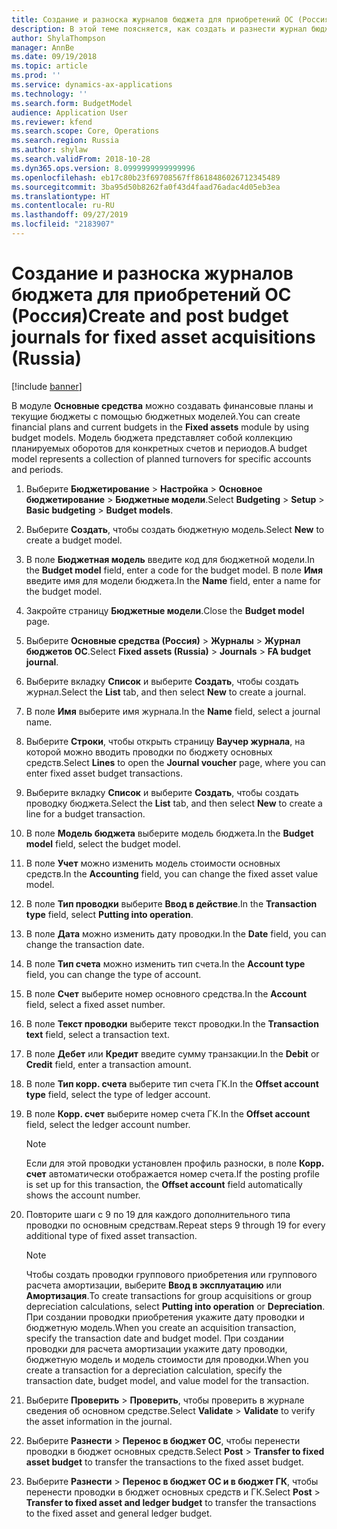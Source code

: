 ```yaml
---
title: Создание и разноска журналов бюджета для приобретений ОС (Россия)
description: В этой теме поясняется, как создать и разнести журнал бюджета для приобретения основных средств для России.
author: ShylaThompson
manager: AnnBe
ms.date: 09/19/2018
ms.topic: article
ms.prod: ''
ms.service: dynamics-ax-applications
ms.technology: ''
ms.search.form: BudgetModel
audience: Application User
ms.reviewer: kfend
ms.search.scope: Core, Operations
ms.search.region: Russia
ms.author: shylaw
ms.search.validFrom: 2018-10-28
ms.dyn365.ops.version: 8.0999999999999996
ms.openlocfilehash: eb17c80b23f69708567ff8618486026712345489
ms.sourcegitcommit: 3ba95d50b8262fa0f43d4faad76adac4d05eb3ea
ms.translationtype: HT
ms.contentlocale: ru-RU
ms.lasthandoff: 09/27/2019
ms.locfileid: "2183907"
---
```

# <a name="create-and-post-budget-journals-for-fixed-asset-acquisitions-russia"></a><span data-ttu-id="ae5a2-103">Создание и разноска журналов бюджета для приобретений ОС (Россия)</span><span class="sxs-lookup"><span data-stu-id="ae5a2-103">Create and post budget journals for fixed asset acquisitions (Russia)</span></span>

[!include [banner](../includes/banner.md)]

<span data-ttu-id="ae5a2-104">В модуле **Основные средства** можно создавать финансовые планы и текущие бюджеты с помощью бюджетных моделей.</span><span class="sxs-lookup"><span data-stu-id="ae5a2-104">You can create financial plans and current budgets in the **Fixed assets** module by using budget models.</span></span> <span data-ttu-id="ae5a2-105">Модель бюджета представляет собой коллекцию планируемых оборотов для конкретных счетов и периодов.</span><span class="sxs-lookup"><span data-stu-id="ae5a2-105">A budget model represents a collection of planned turnovers for specific accounts and periods.</span></span>

1. <span data-ttu-id="ae5a2-106">Выберите **Бюджетирование** \> **Настройка** \> **Основное бюджетирование** \> **Бюджетные модели**.</span><span class="sxs-lookup"><span data-stu-id="ae5a2-106">Select **Budgeting** \> **Setup** \> **Basic budgeting** \> **Budget models**.</span></span>
2. <span data-ttu-id="ae5a2-107">Выберите **Создать**, чтобы создать бюджетную модель.</span><span class="sxs-lookup"><span data-stu-id="ae5a2-107">Select **New** to create a budget model.</span></span>
3. <span data-ttu-id="ae5a2-108">В поле **Бюджетная модель** введите код для бюджетной модели.</span><span class="sxs-lookup"><span data-stu-id="ae5a2-108">In the **Budget model** field, enter a code for the budget model.</span></span> <span data-ttu-id="ae5a2-109">В поле **Имя** введите имя для модели бюджета.</span><span class="sxs-lookup"><span data-stu-id="ae5a2-109">In the **Name** field, enter a name for the budget model.</span></span>
4. <span data-ttu-id="ae5a2-110">Закройте страницу **Бюджетные модели**.</span><span class="sxs-lookup"><span data-stu-id="ae5a2-110">Close the **Budget model** page.</span></span>
5. <span data-ttu-id="ae5a2-111">Выберите **Основные средства (Россия)** \> **Журналы** \> **Журнал бюджетов ОС**.</span><span class="sxs-lookup"><span data-stu-id="ae5a2-111">Select **Fixed assets (Russia)** \> **Journals** \> **FA budget journal**.</span></span>
6. <span data-ttu-id="ae5a2-112">Выберите вкладку **Список** и выберите **Создать**, чтобы создать журнал.</span><span class="sxs-lookup"><span data-stu-id="ae5a2-112">Select the **List** tab, and then select **New** to create a journal.</span></span>
7. <span data-ttu-id="ae5a2-113">В поле **Имя** выберите имя журнала.</span><span class="sxs-lookup"><span data-stu-id="ae5a2-113">In the **Name** field, select a journal name.</span></span>
8. <span data-ttu-id="ae5a2-114">Выберите **Строки**, чтобы открыть страницу **Ваучер журнала**, на которой можно вводить проводки по бюджету основных средств.</span><span class="sxs-lookup"><span data-stu-id="ae5a2-114">Select **Lines** to open the **Journal voucher** page, where you can enter fixed asset budget transactions.</span></span>
9. <span data-ttu-id="ae5a2-115">Выберите вкладку **Список** и выберите **Создать**, чтобы создать проводку бюджета.</span><span class="sxs-lookup"><span data-stu-id="ae5a2-115">Select the **List** tab, and then select **New** to create a line for a budget transaction.</span></span>
10. <span data-ttu-id="ae5a2-116">В поле **Модель бюджета** выберите модель бюджета.</span><span class="sxs-lookup"><span data-stu-id="ae5a2-116">In the **Budget model** field, select the budget model.</span></span>
11. <span data-ttu-id="ae5a2-117">В поле **Учет** можно изменить модель стоимости основных средств.</span><span class="sxs-lookup"><span data-stu-id="ae5a2-117">In the **Accounting** field, you can change the fixed asset value model.</span></span>
12. <span data-ttu-id="ae5a2-118">В поле **Тип проводки** выберите **Ввод в действие**.</span><span class="sxs-lookup"><span data-stu-id="ae5a2-118">In the **Transaction type** field, select **Putting into operation**.</span></span>
13. <span data-ttu-id="ae5a2-119">В поле **Дата** можно изменить дату проводки.</span><span class="sxs-lookup"><span data-stu-id="ae5a2-119">In the **Date** field, you can change the transaction date.</span></span>
14. <span data-ttu-id="ae5a2-120">В поле **Тип счета** можно изменить тип счета.</span><span class="sxs-lookup"><span data-stu-id="ae5a2-120">In the **Account type** field, you can change the type of account.</span></span>
15. <span data-ttu-id="ae5a2-121">В поле **Счет** выберите номер основного средства.</span><span class="sxs-lookup"><span data-stu-id="ae5a2-121">In the **Account** field, select a fixed asset number.</span></span>
16. <span data-ttu-id="ae5a2-122">В поле **Текст проводки** выберите текст проводки.</span><span class="sxs-lookup"><span data-stu-id="ae5a2-122">In the **Transaction text** field, select a transaction text.</span></span>
17. <span data-ttu-id="ae5a2-123">В поле **Дебет** или **Кредит** введите сумму транзакции.</span><span class="sxs-lookup"><span data-stu-id="ae5a2-123">In the **Debit** or **Credit** field, enter a transaction amount.</span></span>
18. <span data-ttu-id="ae5a2-124">В поле **Тип корр. счета** выберите тип счета ГК.</span><span class="sxs-lookup"><span data-stu-id="ae5a2-124">In the **Offset account type** field, select the type of ledger account.</span></span>
19. <span data-ttu-id="ae5a2-125">В поле **Корр. счет** выберите номер счета ГК.</span><span class="sxs-lookup"><span data-stu-id="ae5a2-125">In the **Offset account** field, select the ledger account number.</span></span>

    > [!NOTE]
    > <span data-ttu-id="ae5a2-126">Если для этой проводки установлен профиль разноски, в поле **Корр. счет** автоматически отображается номер счета.</span><span class="sxs-lookup"><span data-stu-id="ae5a2-126">If the posting profile is set up for this transaction, the **Offset account** field automatically shows the account number.</span></span>

20. <span data-ttu-id="ae5a2-127">Повторите шаги с 9 по 19 для каждого дополнительного типа проводки по основным средствам.</span><span class="sxs-lookup"><span data-stu-id="ae5a2-127">Repeat steps 9 through 19 for every additional type of fixed asset transaction.</span></span>

    > [!NOTE]
    > <span data-ttu-id="ae5a2-128">Чтобы создать проводки группового приобретения или группового расчета амортизации, выберите **Ввод в эксплуатацию** или **Амортизация**.</span><span class="sxs-lookup"><span data-stu-id="ae5a2-128">To create transactions for group acquisitions or group depreciation calculations, select **Putting into operation** or **Depreciation**.</span></span> <span data-ttu-id="ae5a2-129">При создании проводки приобретения укажите дату проводки и бюджетную модель.</span><span class="sxs-lookup"><span data-stu-id="ae5a2-129">When you create an acquisition transaction, specify the transaction date and budget model.</span></span> <span data-ttu-id="ae5a2-130">При создании проводки для расчета амортизации укажите дату проводки, бюджетную модель и модель стоимости для проводки.</span><span class="sxs-lookup"><span data-stu-id="ae5a2-130">When you create a transaction for a depreciation calculation, specify the transaction date, budget model, and value model for the transaction.</span></span>

21. <span data-ttu-id="ae5a2-131">Выберите **Проверить** \> **Проверить**, чтобы проверить в журнале сведения об основном средстве.</span><span class="sxs-lookup"><span data-stu-id="ae5a2-131">Select **Validate** \> **Validate** to verify the asset information in the journal.</span></span>
22. <span data-ttu-id="ae5a2-132">Выберите **Разнести** \> **Перенос в бюджет ОС**, чтобы перенести проводки в бюджет основных средств.</span><span class="sxs-lookup"><span data-stu-id="ae5a2-132">Select **Post** \> **Transfer to fixed asset budget** to transfer the transactions to the fixed asset budget.</span></span>
23. <span data-ttu-id="ae5a2-133">Выберите **Разнести** \> **Перенос в бюджет ОС и в бюджет ГК**, чтобы перенести проводки в бюджет основных средств и ГК.</span><span class="sxs-lookup"><span data-stu-id="ae5a2-133">Select **Post** \> **Transfer to fixed asset and ledger budget** to transfer the transactions to the fixed asset and general ledger budget.</span></span>

